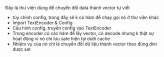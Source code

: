 Đây là thư viện dùng để chuyển đổi data thành vector tự viết 
- tùy chỉnh config, trong đây sẽ k có hàm để chạy gọi nó ở thư viện khác 
- Import TextEncoder & Config
- Cấu hình config, truyền config vào TextEncoder
- Trong encoder có các hàm để lấy vector, có decode nhưng k thật sự hoạt động vì nó chỉ lưu sate hiện tại dưới cache
- Nhiệm vụ của nó chỉ là chuyển đổi dữ liệu thành vector theo đúng dim được set